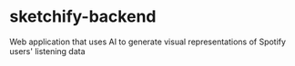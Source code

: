 # sketchify-backend
Web application that uses AI to generate visual representations of Spotify users' listening data
